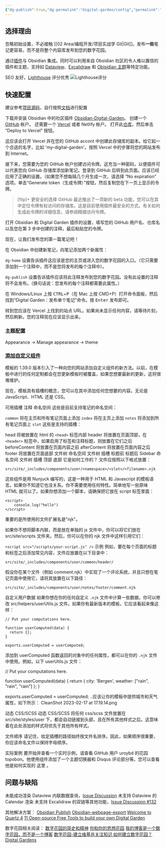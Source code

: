 ```yaml
---
{"dg-publish":true,"dg-permalink":"digital-garden/config","permalink":"/digital-garden/config/","metatags":{"description":"这里是 🏡Davon的数字花园，是个人不断发展的想法的集合，作为半成品的思考，在可探索的空间中，随时间推移不断播种、修剪、塑造","og:site_name":"DavonOs","og:title":"关于","og:type":"article","og:url":"https://zuji.eu.org/digital-garden/config","og:image":null,"og:image:width":"400","og:image:alt":"articlecover","og:locale":"zh_cn"},"dgShowInlineTitle":true,"created":"2024-08-08 13:41","updated":"2025-08-07 11:13"}
---
```


## 选择理由

忽略初始设置，不必接触 [[02 Area/编程开发/项目实战学 Git\|Git]]。发布**一些**笔记更容易，而不是将整个内容库发布到您的数字花园。

通过[插件](https://github.com/oleeskild/obsidian-digital-garden)与 Obsidian 集成。同时可以利用来自 Obsidian 社区的令人难以置信的插件和主题，支持如 [Dataview](https://dg-docs.ole.dev/advanced/dataview-queries)、[Excalidraw](https://dg-docs.ole.dev/features/#excalidraw) 和 [Obisidian 主题](https://dg-docs.ole.dev/getting-started/04-appearance-settings/#themes)等特定功能。

SEO 友好，[Lighthouse](https://developer.chrome.google.cn/docs/lighthouse/overview?hl=zh-cn) 评分优秀
![Lighthouse评分](https://imglink.win/image/2024/12/10/CL1IJ.png)

## 快速配置

建议参考[项目源码](https://github.com/DavonOs/digitalgarden)，自行按照[文档](https://dg-docs.ole.dev/)进行配置

下载并安装 Obsidian 中的社区插件 [Obsidian-Digital-Garden](obsidian://show-plugin?id=digitalgarden)。
创建一个 [GitHub](htttps://github.com) 帐户。
还需要一个 [Vercel](https://vercel.com) 或者 Netlify 帐户。
打开此[仓库](https://github.com/oleeskild/digitalgarden)，然后单击 “Deploy to Vercel” 按钮。

这应该会打开 Vercel 并在您的 GitHub accont 中创建此存储库的副本。给它起一个合适的名字，比如 'my-digital-garden'。按照 Vercel 中的步骤将您的网站发布到 Internet。

接下来，您需要为您的 GitHub 帐户创建访问令牌。这充当一种密码，以便插件可以代表您向 GitHub 存储库添加新笔记。登录到 GitHub 后转到此页面。应该已经应用了正确的设置。（如果您不想每隔几个月生成一次，请选择 “No expiration” 选项。单击“Generate token（生成令牌）”按钮，然后复制您在下一页上显示的令牌。

>[!tip]+ 更安全的选择
GitHub 最近推出了一项新的 beta 功能，您可以在其中定位令牌有权访问的存储库。这是目前使用插件最安全的方式。有关如何生成此令牌的详细信息，请参阅精细访问令牌。

打开 Obsidian 和 Digital Garden 插件的设置，填写您的 GitHub 用户名、仓库名以及您在第 3 步中创建的注释，最后粘贴您的令牌。

现在，让我们发布您的第一篇笔记吧！

在 Obsidian 中创建新笔记，向笔记添加两个新属性：

`dg-home` 设置告诉插件这应该是您的主页或进入您的数字花园的入口。（它只需要添加到一个注释中，而不是您将发布的每个注释中）。

`dg-publish` 设置告诉插件应该将此注释发布到您的数字花园。没有此设置的注释将不会发布。（换句话说：您发布的每个注释都需要此属性。）

在 Windows/Linux 上按 <kbd>CTRL</kbd>+<kbd>P</kbd>（在 Mac 上按 CMD+P）打开命令面板，然后找到“Digital Garden：发布单个笔记”命令。按 <kbd>Enter</kbd> 发布即可。

转到您应该在 Vercel 上找到的站点 URL。如果尚未显示任何内容，请等待片刻，然后刷新。您的注释现在应该显示出来。

### 主题配置
Appearance → Manage appearance → theme

### [添加自定义组件](https://dg-docs.ole.dev/advanced/adding-custom-components/)

模板的 1.39.0 版本引入了一种向您的网站添加自定义组件的新方法。以前，在模板中进行的任何定制都会在您更新模板时被覆盖，如果您想要最新的更新，这将很难维护。

现在，模板具有插槽的概念，您可以在其中添加任何您想要的内容。无论是 JavaScript、HTML 还是 CSS。

可用插槽
注释
命名空间
这些是目前支持笔记的命名空间：

`common`
将在主页和所有笔记页面上添加
`index`
将在主页上添加
`notes`
将添加到所有笔记页面上
`slot`
这些是支持的插槽：

head
将被放置在 html 的 `<head>` 标签内部
header
将放置在页面顶部，在 `<header>` 标签中，如果启用了标签和注释标题，则放置在它们之后
beforeContent
将放置在页面内容之前
afterContent
将放置在页面内容之后
footer
将放置在页面底部
文件树
命名空间
文件树
插槽
标题前
标题后
Sidebar
命名空间
文件树
插槽
顶部
底部
它是如何工作的？
文件应按照以下格式放置：
```
src/site/_includes/components/user/<namespace>/<slot>/<filename>.njk
```
这些组件是用 Nunjuck 编写的，这是一种用于 HTML 和 Javascript 的模板语言。如果你不知道它也没关系。你不需要使用任何特性。简单地写一些原味 HTML 就可以了。如果你想添加一个脚本，请确保把它放在 script 标签里面：
```njk
<script>
	console.log("hello")
</script>
```
重要的是所使用的文件扩展名是"njk"。

如果你不想将脚本内联，而是放在单独的 js 文件中，你可以将它们放在 src/site/scripts 文件夹。然后，你可以在你的 njk 文件中这样引用它们：

`<script src="/scripts/your-script.js" />`
示例
例如，要在每个页面的标题和标签之后添加常见内容，文件应放置在以下目录中：

```
src/site/_includes/components/user/common/header/
```
假设你在某个文件（例如 comment.njk）中实现了一个评论系统，并且只想在笔记页面中使用它，请将其放置在以下路径：

```
src/site/_includes/components/user/notes/footer/comment.njk
```
自定义用户数据
如果你想在你的任何自定义 `.njk` 文件中计算一些数据，你可以修改 src/helpers/userUtils.js 文件。如果你有最新版本的模板，它应该看起来像这样：

```
// Put your computations here.

function userComputed(data) {
  return {};
}

exports.userComputed = userComputed;
```
添加到 userComputed 函数返回的对象中的任何属性，都可以在你的 `.njk` 文件中使用。例如，以下 userUtils.js 文件：

// Put your computations here.

function userComputed(data) {
  return {
	  city: 'Bergen',
	  weather: ["rain", "rain", "rain"]
  };
}

exports.userComputed = userComputed;
..应该让你的模板中提供城市和天气属性，如下所示：
CleanShot 2023-02-17 at 17.19.14.png

动态 CSS/SCSS
动态 CSS/SCSS
将任何 css/scss 文件放置在 src/site/styles/user 下，都会自动链接到头部，且在所有其他样式之后。这意味着在此处添加的样式将优先于其他所有样式。

文件顺序
请记住，给定插槽的路径始终按文件名排序。因此，如果顺序很重要，你应该命名文件以保持字母顺序。

实际案例
要开始并查看一个实时示例，请查看 GitHub 用户 uroybd 的花园 topobon。他使用组件添加了一个主题切换器和 Disqus 评论部分等。您可以查看他是如何实现的 这里 。

## 问题与缺陷

未能成功渲染 Dataview 内联数据查询，[Issue Discussion](https://github.com/oleeskild/digitalgarden/issues/141)
未支持 Dataview 的 Calendar 渲染
未支持 Excalidraw 的双链等其他功能，[Issue Discussion #132](https://github.com/oleeskild/obsidian-digital-garden/discussions/132)

其他解决方案：
[Obsidian Publish](https://obsidian.md/publish)
[Obsidian-webpage-export](https://github.com/KosmosisDire/obsidian-webpage-export)
[Welcome to Quartz 4](https://quartz.jzhao.xyz/)
[11 Open-source Free Tools to build your own Digital Garden](https://medevel.com/11-digital-garden-apps/)

数字花园相关阅读：
[数字花园的简史和精神](https://maggieappleton.com/garden-history)
[你和你的思想花园](https://nesslabs.com/mind-garden)
[我的博客是一个数字花园，而不是一个博客](https://joelhooks.com/digital-garden)
[数字花园-建立维基并关注知识 ](https://tomcritchlow.com/blogchains/digital-gardens/)
[如何建立数字花园？](https://flowus.cn/widgetstore/share/142a8152-e175-49a4-8208-8d628aafd8c7)
[Digital Gardens](https://publish.obsidian.md/aidanhelfant/Concept+Notes/Digital+gardens)